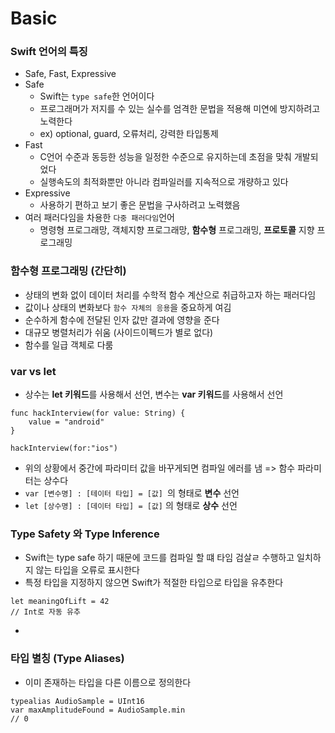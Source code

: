 # Basic
### Swift 언어의 특징
* Safe, Fast, Expressive
* Safe
	* Swift는 `type safe`한 언어이다 
	* 프로그래머가 저지를 수 있는 실수를 엄격한 문법을 적용해 미연에 방지하려고 노력한다
	* ex) optional, guard, 오류처리, 강력한 타입통제
* Fast
	* C언어 수준과 동등한 성능을 일정한 수준으로 유지하는데 초점을 맞춰 개발되었다
	* 실행속도의 최적화뿐만 아니라 컴파일러를 지속적으로 개량하고 있다
* Expressive
	* 사용하기 편하고 보기 좋은 문법을 구사하려고 노력했음
* 여러 패러다임을 차용한 `다중 패러다임`언어
	* 명령형 프로그래망, 객체지향 프로그래망, **함수형** 프로그래밍, **프로토콜** 지향 프로그래밍

### 함수형 프로그래밍 (간단히)
* 상태의 변화 없이 데이터 처리를 수학적 함수 계산으로 취급하고자 하는 패러다임
* 값이나 상태의 변화보다 `함수 자체의 응용`을 중요하게 여김
* 순수하게 함수에 전달된 인자 값만 결과에 영향을 준다
* 대규모 병렬처리가 쉬움 (사이드이펙드가 별로 없다)
* 함수를 일급 객체로 다룸

### var vs let
* 상수는 **let 키워드**를 사용해서 선언, 변수는 **var 키워드**를 사용해서 선언
```
func hackInterview(for value: String) {
	value = "android"
}

hackInterview(for:"ios")
```
* 위의 상황에서 중간에 파라미터 값을 바꾸게되면 컴파일 에러를 냄 => 함수 파라미터는 상수다
* `var [변수명] : [테이터 타입] = [값] `의 형태로 **변수** 선언
* `let [상수명] : [데이터 타입] = [값]` 의 형태로 **상수** 선언

### Type Safety 와 Type Inference
* Swift는 type safe 하기 때문에 코드를 컴파일 할 떄 타임 검살ㄹ 수행하고 일치하지 않는 타입을 오류로 표시한다 
* 특정 타입을 지정하지 않으면 Swift가 적절한 타입으로 타입을 유추한다
```
let meaningOfLift = 42
// Int로 자동 유추
```
* 

### 타입 별칭 (Type Aliases)
* 이미 존재하는 타입을 다른 이름으로 정의한다
```
typealias AudioSample = UInt16
var maxAmplitudeFound = AudioSample.min
// 0
```

